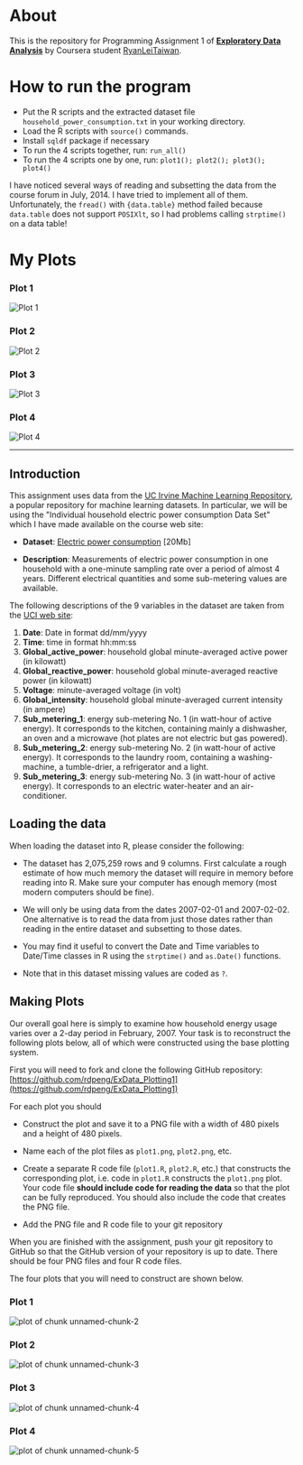 # About
This is the repository for Programming Assignment 1 of [**Exploratory Data Analysis**](https://www.coursera.org/course/exdata) by Coursera student [RyanLeiTaiwan](https://www.coursera.org/user/i/f5a617a5122f65d7569968c21d0943e6).

# How to run the program
* Put the R scripts and the extracted dataset file `household_power_consumption.txt` in your working directory.
* Load the R scripts with `source()` commands.
* Install `sqldf` package if necessary
* To run the 4 scripts together, run: `run_all()`
* To run the 4 scripts one by one, run: `plot1(); plot2(); plot3(); plot4()`

I have noticed several ways of reading and subsetting the data from the course forum in July, 2014. I have tried to implement all of them. Unfortunately, the `fread()` with `{data.table}` method failed because `data.table` does not support `POSIXlt`, so I had problems calling `strptime()` on a data table!

# My Plots
### Plot 1
![Plot 1](/04_Exploratory-Data-Analysis/hw1/plot1.png) 
### Plot 2
![Plot 2](/04_Exploratory-Data-Analysis/hw1/plot2.png) 
### Plot 3
![Plot 3](/04_Exploratory-Data-Analysis/hw1/plot3.png) 
### Plot 4
![Plot 4](/04_Exploratory-Data-Analysis/hw1/plot4.png) 

----

## Introduction

This assignment uses data from
the <a href="http://archive.ics.uci.edu/ml/">UC Irvine Machine
Learning Repository</a>, a popular repository for machine learning
datasets. In particular, we will be using the "Individual household
electric power consumption Data Set" which I have made available on
the course web site:


* <b>Dataset</b>: <a href="https://d396qusza40orc.cloudfront.net/exdata%2Fdata%2Fhousehold_power_consumption.zip">Electric power consumption</a> [20Mb]

* <b>Description</b>: Measurements of electric power consumption in
one household with a one-minute sampling rate over a period of almost
4 years. Different electrical quantities and some sub-metering values
are available.


The following descriptions of the 9 variables in the dataset are taken
from
the <a href="https://archive.ics.uci.edu/ml/datasets/Individual+household+electric+power+consumption">UCI
web site</a>:

<ol>
<li><b>Date</b>: Date in format dd/mm/yyyy </li>
<li><b>Time</b>: time in format hh:mm:ss </li>
<li><b>Global_active_power</b>: household global minute-averaged active power (in kilowatt) </li>
<li><b>Global_reactive_power</b>: household global minute-averaged reactive power (in kilowatt) </li>
<li><b>Voltage</b>: minute-averaged voltage (in volt) </li>
<li><b>Global_intensity</b>: household global minute-averaged current intensity (in ampere) </li>
<li><b>Sub_metering_1</b>: energy sub-metering No. 1 (in watt-hour of active energy). It corresponds to the kitchen, containing mainly a dishwasher, an oven and a microwave (hot plates are not electric but gas powered). </li>
<li><b>Sub_metering_2</b>: energy sub-metering No. 2 (in watt-hour of active energy). It corresponds to the laundry room, containing a washing-machine, a tumble-drier, a refrigerator and a light. </li>
<li><b>Sub_metering_3</b>: energy sub-metering No. 3 (in watt-hour of active energy). It corresponds to an electric water-heater and an air-conditioner.</li>
</ol>

## Loading the data





When loading the dataset into R, please consider the following:

* The dataset has 2,075,259 rows and 9 columns. First
calculate a rough estimate of how much memory the dataset will require
in memory before reading into R. Make sure your computer has enough
memory (most modern computers should be fine).

* We will only be using data from the dates 2007-02-01 and
2007-02-02. One alternative is to read the data from just those dates
rather than reading in the entire dataset and subsetting to those
dates.

* You may find it useful to convert the Date and Time variables to
Date/Time classes in R using the `strptime()` and `as.Date()`
functions.

* Note that in this dataset missing values are coded as `?`.


## Making Plots

Our overall goal here is simply to examine how household energy usage
varies over a 2-day period in February, 2007. Your task is to
reconstruct the following plots below, all of which were constructed
using the base plotting system.

First you will need to fork and clone the following GitHub repository:
[https://github.com/rdpeng/ExData_Plotting1](https://github.com/rdpeng/ExData_Plotting1)


For each plot you should

* Construct the plot and save it to a PNG file with a width of 480
pixels and a height of 480 pixels.

* Name each of the plot files as `plot1.png`, `plot2.png`, etc.

* Create a separate R code file (`plot1.R`, `plot2.R`, etc.) that
constructs the corresponding plot, i.e. code in `plot1.R` constructs
the `plot1.png` plot. Your code file **should include code for reading
the data** so that the plot can be fully reproduced. You should also
include the code that creates the PNG file.

* Add the PNG file and R code file to your git repository

When you are finished with the assignment, push your git repository to
GitHub so that the GitHub version of your repository is up to
date. There should be four PNG files and four R code files.


The four plots that you will need to construct are shown below. 


### Plot 1


![plot of chunk unnamed-chunk-2](/04_Exploratory-Data-Analysis/hw1/figure/unnamed-chunk-2.png) 


### Plot 2

![plot of chunk unnamed-chunk-3](/04_Exploratory-Data-Analysis/hw1/figure/unnamed-chunk-3.png) 


### Plot 3

![plot of chunk unnamed-chunk-4](/04_Exploratory-Data-Analysis/hw1/figure/unnamed-chunk-4.png) 


### Plot 4

![plot of chunk unnamed-chunk-5](/04_Exploratory-Data-Analysis/hw1/figure/unnamed-chunk-5.png) 


